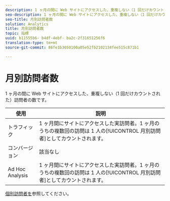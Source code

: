 ```yaml
---
description: 1 ヶ月の間に Web サイトにアクセスした、重複しない（1 回だけカウントされた）訪問者の数です。
seo-description: 1 ヶ月の間に Web サイトにアクセスした、重複しない（1 回だけカウントされた）訪問者の数です。
seo-title: 月別訪問者数
solution: Analytics
title: 月別訪問者数
topic: 指標
uuid: b11555b6- b4df-4ebf- ba2c-2f31651256f6
translation-type: tm+mt
source-git-commit: 86fe1b3650100a05e52fb2102134fee515c871b1

---
```



# 月別訪問者数

1 ヶ月の間に Web サイトにアクセスした、重複しない（1 回だけカウントされた）訪問者の数です。

| 使用 | 説明 |
|---|---|
| トラフィック | 1 ヶ月間にサイトにアクセスした実訪問者。1 ヶ月のうちの複数回の訪問は 1 人の[!UICONTROL 月別訪問者]としてカウントされます。 |
| コンバージョン | 該当なし |
| Ad Hoc Analysis | 1 ヶ月間にサイトにアクセスした実訪問者。1 ヶ月のうちの複数回の訪問は 1 人の[!UICONTROL 月別訪問者]としてカウントされます。 |

[個別訪問者を](/help/components/c-variables/c-metrics/metrics-unique-visitors.md)参照してください。
